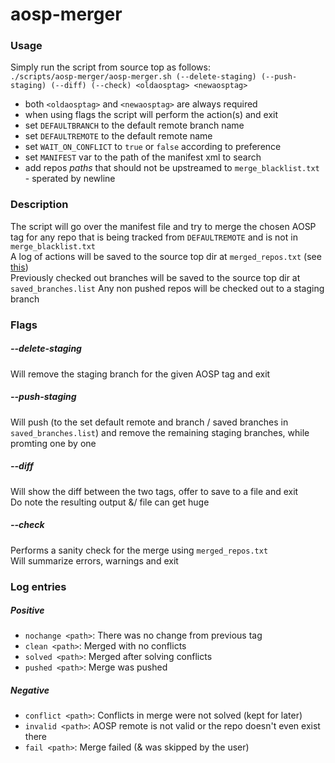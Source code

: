 # aosp-merger

### Usage
Simply run the script from source top as follows:  
`./scripts/aosp-merger/aosp-merger.sh (--delete-staging) (--push-staging) (--diff) (--check) <oldaosptag> <newaosptag>`  

* both `<oldaosptag>` and `<newaosptag>` are always required
* when using flags the script will perform the action(s) and exit
* set `DEFAULTBRANCH` to the default remote branch name
* set `DEFAULTREMOTE` to the default remote name
* set `WAIT_ON_CONFLICT` to `true` or `false` according to preference
* set `MANIFEST` var to the path of the manifest xml to search
* add repos *paths* that should not be upstreamed to `merge_blacklist.txt` -
sperated by newline

### Description
The script will go over the manifest file and try to merge the chosen AOSP tag for
any repo that is being tracked from `DEFAULTREMOTE` and is not in `merge_blacklist.txt`  
A log of actions will be saved to the source top dir at `merged_repos.txt` (see [this](#log-entries))  
Previously checked out branches will be saved to the source top dir at `saved_branches.list`
Any non pushed repos will be checked out to a staging branch

### Flags
##### --delete-staging
Will remove the staging branch for the given AOSP tag and exit
##### --push-staging
Will push (to the set default remote and branch / saved branches in `saved_branches.list`) and remove the remaining staging branches, while promting one by one
##### --diff
Will show the diff between the two tags, offer to save to a file and exit  
Do note the resulting output &/ file can get huge
##### --check
Performs a sanity check for the merge using `merged_repos.txt`  
Will summarize errors, warnings and exit

### Log entries
##### Positive
* `nochange <path>`: There was no change from previous tag
* `clean <path>`: Merged with no conflicts
* `solved <path>`: Merged after solving conflicts
* `pushed <path>`: Merge was pushed

##### Negative
* `conflict <path>`: Conflicts in merge were not solved (kept for later)
* `invalid <path>`: AOSP remote is not valid or the repo doesn't even exist there
* `fail <path>`: Merge failed (& was skipped by the user)
